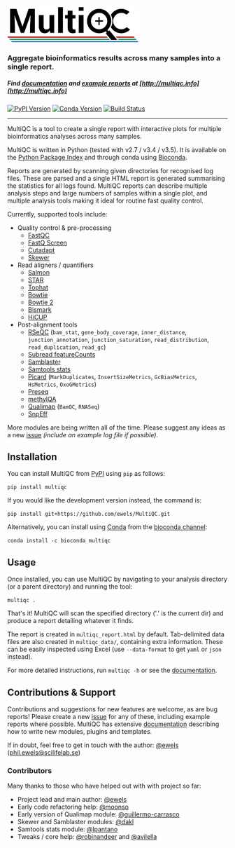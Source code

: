<img src="multiqc/templates/default/assets/img/MultiQC_logo.png" width="300" title="MultiQC">

### Aggregate bioinformatics results across many samples into a single report.

##### Find [documentation](http://multiqc.info/docs/0.2/README.md) and [example reports](http://multiqc.info/examples/rna-seq/multiqc_report.html) at [http://multiqc.info](http://multiqc.info)

[![PyPI Version](https://img.shields.io/pypi/v/multiqc.svg?style=flat-square)](https://pypi.python.org/pypi/multiqc/)
[![Conda Version](https://anaconda.org/bioconda/multiqc/badges/version.svg)](https://anaconda.org/bioconda/multiqc)
[![Build Status](https://img.shields.io/travis/ewels/MultiQC.svg?style=flat-square)](https://travis-ci.org/ewels/MultiQC)

-----

MultiQC is a tool to create a single report with interactive plots
for multiple bioinformatics analyses across many samples.

MultiQC is written in Python (tested with v2.7 / v3.4 / v3.5). It is
available on the [Python Package Index](https://pypi.python.org/pypi/multiqc/)
and through conda using [Bioconda](http://bioconda.github.io/).

Reports are generated by scanning given directories for recognised log files.
These are parsed and a single HTML report is generated summarising the statistics
for all logs found. MultiQC reports can describe multiple analysis steps and
large numbers of samples within a single plot, and multiple analysis tools making
it ideal for routine fast quality control.

Currently, supported tools include:

* Quality control & pre-processing
  * [FastQC](http://www.bioinformatics.babraham.ac.uk/projects/fastqc/)
  * [FastQ Screen](http://www.bioinformatics.babraham.ac.uk/projects/fastq_screen/)
  * [Cutadapt](https://code.google.com/p/cutadapt/)
  * [Skewer](https://github.com/relipmoc/skewer)
* Read aligners / quantifiers
  * [Salmon](http://combine-lab.github.io/salmon/)
  * [STAR](https://github.com/alexdobin/STAR)
  * [Tophat](https://ccb.jhu.edu/software/tophat/)
  * [Bowtie](http://bowtie-bio.sourceforge.net)
  * [Bowtie 2](http://bowtie-bio.sourceforge.net/bowtie2/)
  * [Bismark](http://www.bioinformatics.babraham.ac.uk/projects/bismark/)
  * [HiCUP](http://www.bioinformatics.babraham.ac.uk/projects/hicup/)
* Post-alignment tools
  * [RSeQC](http://rseqc.sourceforge.net/) (`bam_stat`, `gene_body_coverage`, `inner_distance`, `junction_annotation`, `junction_saturation`, `read_distribution`, `read_duplication`, `read_gc`)
  * [Subread featureCounts](http://bioinf.wehi.edu.au/featureCounts/)
  * [Samblaster](https://github.com/GregoryFaust/samblaster)
  * [Samtools stats](http://www.htslib.org)
  * [Picard](http://broadinstitute.github.io/picard/) (`MarkDuplicates`, `InsertSizeMetrics`, `GcBiasMetrics`, `HsMetrics`, `OxoGMetrics`)
  * [Preseq](http://smithlabresearch.org/software/preseq/)
  * [methylQA](http://methylqa.sourceforge.net/)
  * [Qualimap](http://qualimap.bioinfo.cipf.es/) (`BamQC`, `RNASeq`)
  * [SnpEff](http://snpeff.sourceforge.net/)

More modules are being written all of the time. Please suggest any ideas as a new
[issue](https://github.com/ewels/MultiQC/issues) _(include an example log
file if possible)_.

## Installation

You can install MultiQC from [PyPI](https://pypi.python.org/pypi/multiqc/)
using `pip` as follows:

```
pip install multiqc
```

If you would like the development version instead, the command is:

```
pip install git+https://github.com/ewels/MultiQC.git
```

Alternatively, you can install using [Conda](http://anaconda.org/)
from the [bioconda channel](https://bioconda.github.io/):
```
conda install -c bioconda multiqc
```

## Usage
Once installed, you can use MultiQC by navigating to your analysis directory
(or a parent directory) and running the tool:

```
multiqc .
```

That's it! MultiQC will scan the specified directory ('.' is the current dir)
and produce a report detailing whatever it finds.

The report is created in `multiqc_report.html` by default. Tab-delimited data
files are also created in `multiqc_data/`, containing extra information.
These can be easily inspected using Excel (use `--data-format` to get `yaml`
or `json` instead).

For more detailed instructions, run `multiqc -h` or see the
[documentation](http://multiqc.info/docs/#running-multiqc).

## Contributions & Support

Contributions and suggestions for new features are welcome, as are bug reports!
Please create a new [issue](https://github.com/ewels/MultiQC/issues) for any
of these, including example reports where possible. MultiQC has extensive
[documentation](http://multiqc.info/docs) describing how to write new modules,
plugins and templates.

If in doubt, feel free to get in touch with the author:
[@ewels](https://github.com/ewels) (phil.ewels@scilifelab.se)

### Contributors
Many thanks to those who have helped out with with project so far:
* Project lead and main author: [@ewels](https://github.com/ewels)
* Early code refactoring help: [@moonso](https://github.com/moonso)
* Early version of Qualimap module: [@guillermo-carrasco](https://github.com/guillermo-carrasco)
* Skewer and Samblaster modules: [@dakl](https://github.com/dakl)
* Samtools stats module: [@lpantano](https://github.com/lpantano)
* Tweaks / core help: [@robinandeer](https://github.com/robinandeer) and [@avilella](https://github.com/avilella)

